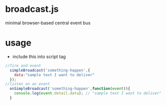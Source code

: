 # broadcast.js
minimal browser-based central event bus

# usage
 - include this into script tag
 
 ```javascript
 //fire and event
   simpleBroadcast('something-happen',{
     data:"sample text I want to deliver"
   });
 //listen on an event
   onSimpleBroadcast('something-happen',function(event)){
     console.log(event.detail.data); // "sample text I want to deliver"
   }
 ```
 
